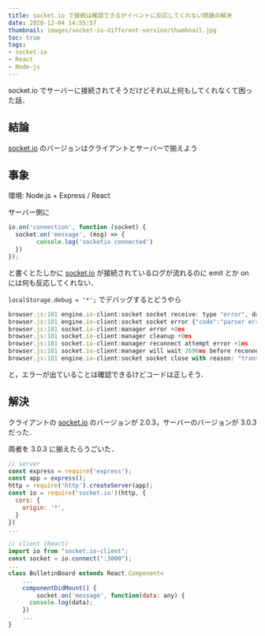 ```yaml
---
title: socket.io で接続は確認できるがイベントに反応してくれない問題の解決
date: 2020-12-04 14:55:57
thumbnail: images/socket-io-different-version/thumbnail.jpg
toc: true
tags:
- socket-io
- React
- Node-js
---
```


socket.io でサーバーに接続されてそうだけどそれ以上何もしてくれなくて困った話．

<!--more-->

## 結論

[socket.io](http://socket.io) のバージョンはクライアントとサーバーで揃えよう

## 事象

環境: Node.js + Express / React 

サーバー側に

```jsx
io.on('connection', function (socket) {
  socket.on('message', (msg) => {
		console.log('socketio connected')
  })
});
```

と書くとたしかに [socket.io](http://socket.io) が接続されているログが流れるのに emit とか on には何も反応してくれない．

`localStorage.debug = '*';` でデバッグするとどうやら

```jsx
browser.js:181 engine.io-client:socket socket receive: type "error", data "parser error" +8ms
browser.js:181 engine.io-client:socket socket error {"code":"parser error"} +0ms
browser.js:181 socket.io-client:manager error +8ms
browser.js:181 socket.io-client:manager cleanup +0ms
browser.js:181 socket.io-client:manager reconnect attempt error +1ms
browser.js:181 socket.io-client:manager will wait 2696ms before reconnect attempt +0ms
browser.js:181 engine.io-client:socket socket close with reason: "transport error" +1ms
```

と，エラーが出ていることは確認できるけどコードは正しそう．

## 解決

クライアントの [socket.io](http://socket.io) のバージョンが 2.0.3，サーバーのバージョンが 3.0.3 だった．

両者を 3.0.3 に揃えたらうごいた．

```jsx
// server 
const express = require('express');
const app = express();
http = require('http').createServer(app);
const io = require('socket.io')(http, {
  cors: {
    origin: '*',
  }
})
...

// client (React)
import io from "socket.io-client";
const socket = io.connect(":3000");
...
class BulletinBoard extends React.Component<
	... 
	componentDidMount() {
		socket.on('message', function(data: any) {
      console.log(data);
    })
	...
}
```